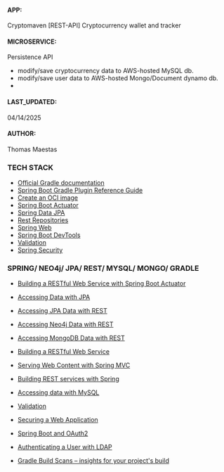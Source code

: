 #### APP:
Cryptomaven [REST-API] Cryptocurrency wallet and tracker
#### MICROSERVICE:  
Persistence API 
* modify/save cryptocurrency data to AWS-hosted MySQL db. 
* modify/save user data to AWS-hosted Mongo/Document dynamo db.
* 
#### LAST_UPDATED:
04/14/2025
#### AUTHOR:
Thomas Maestas
 





### TECH STACK
* [Official Gradle documentation](https://docs.gradle.org)
* [Spring Boot Gradle Plugin Reference Guide](https://docs.spring.io/spring-boot/3.4.3-SNAPSHOT/gradle-plugin)
* [Create an OCI image](https://docs.spring.io/spring-boot/3.4.3-SNAPSHOT/gradle-plugin/packaging-oci-image.html)
* [Spring Boot Actuator](https://docs.spring.io/spring-boot/3.4.3-SNAPSHOT/reference/actuator/index.html)
* [Spring Data JPA](https://docs.spring.io/spring-boot/3.4.3-SNAPSHOT/reference/data/sql.html#data.sql.jpa-and-spring-data)
* [Rest Repositories](https://docs.spring.io/spring-boot/3.4.3-SNAPSHOT/how-to/data-access.html#howto.data-access.exposing-spring-data-repositories-as-rest)
* [Spring Web](https://docs.spring.io/spring-boot/3.4.3-SNAPSHOT/reference/web/servlet.html)
* [Spring Boot DevTools](https://docs.spring.io/spring-boot/3.4.3-SNAPSHOT/reference/using/devtools.html)
* [Validation](https://docs.spring.io/spring-boot/3.4.3-SNAPSHOT/reference/io/validation.html)
* [Spring Security](https://docs.spring.io/spring-boot/3.4.3-SNAPSHOT/reference/web/spring-security.html)

### SPRING/ NEO4j/ JPA/ REST/ MYSQL/ MONGO/ GRADLE

* [Building a RESTful Web Service with Spring Boot Actuator](https://spring.io/guides/gs/actuator-service/)
* [Accessing Data with JPA](https://spring.io/guides/gs/accessing-data-jpa/)
* [Accessing JPA Data with REST](https://spring.io/guides/gs/accessing-data-rest/)
* [Accessing Neo4j Data with REST](https://spring.io/guides/gs/accessing-neo4j-data-rest/)
* [Accessing MongoDB Data with REST](https://spring.io/guides/gs/accessing-mongodb-data-rest/)
* [Building a RESTful Web Service](https://spring.io/guides/gs/rest-service/)
* [Serving Web Content with Spring MVC](https://spring.io/guides/gs/serving-web-content/)
* [Building REST services with Spring](https://spring.io/guides/tutorials/rest/)
* [Accessing data with MySQL](https://spring.io/guides/gs/accessing-data-mysql/)
* [Validation](https://spring.io/guides/gs/validating-form-input/)
* [Securing a Web Application](https://spring.io/guides/gs/securing-web/)
* [Spring Boot and OAuth2](https://spring.io/guides/tutorials/spring-boot-oauth2/)
* [Authenticating a User with LDAP](https://spring.io/guides/gs/authenticating-ldap/)
 

* [Gradle Build Scans – insights for your project's build](https://scans.gradle.com#gradle)

